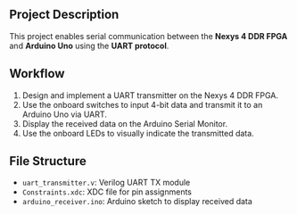 ## Project Description

This project enables serial communication between the **Nexys 4 DDR FPGA** and **Arduino Uno** using the **UART protocol**.

## Workflow

1. Design and implement a UART transmitter on the Nexys 4 DDR FPGA.
2. Use the onboard switches to input 4-bit data and transmit it to an Arduino Uno via UART.
3. Display the received data on the Arduino Serial Monitor.
4. Use the onboard LEDs to visually indicate the transmitted data.

## File Structure

- `uart_transmitter.v`: Verilog UART TX module
- `Constraints.xdc`: XDC file for pin assignments
- `arduino_receiver.ino`: Arduino sketch to display received data
